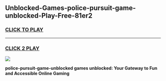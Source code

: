 
## Unblocked-Games-police-pursuit-game-unblocked-Play-Free-81er2
<h3>
<a href="https://premium76.site?title=police-pursuit-game-unblocked&ref=10A">CLICK TO PLAY</a></h3>
<hr>

<h3>
<a href="https://premium76.site?title=police-pursuit-game-unblocked&ref=10A">CLICK 2 PLAY</a>
  
</h3>

<a href="https://premium76.site?title=police-pursuit-game-unblocked&ref=10A"><img src="https://clearcache.store/games.png"></a>


**police-pursuit-game-unblocked games unblocked: Your Gateway to Fun and Accessible Online Gaming**
